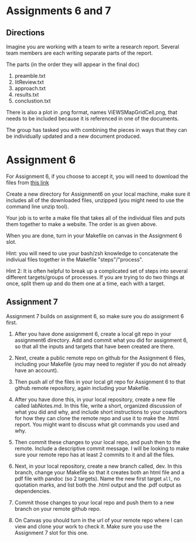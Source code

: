 # Assignments 6 and 7

## Directions
Imagine you are working with a team to write a research report. Several team members are each writing separate parts of the report. 

The parts (in the order they will appear in the final doc)

1. preamble.txt
2. litReview.txt
3. approach.txt
4. results.txt
5. conclustion.txt

There is also a plot in .png format, names ViEWSMapGridCell.png,  that needs to be included because it is referenced in one of the documents.

The group has tasked you with combining the pieces in ways that they can be individually updated and a new document produced. 

# Assignment 6

For Assignment 6, if you choose to accept it, you will need to download the files from [this link](https://github.com/colaresi/ScientificComputationAssignment67/archive/master.zip)

Create a new directory for Assignment6 on your local machine, make sure it includes all of the downloaded files, unzipped (you might need to use the command line unzip tool). 

Your job is to write a make file that takes all of the individual files and puts them together to make a website. The order is as given above. 

When you are done, turn in your Makefile on canvas in the Assignment 6 slot.

Hint: you will need to use your bash/zsh knowledge to concatenate the indiviual files together in the Makefile "steps"/"process". 

Hint 2: It is often helpful to break up a complicated set of steps into several different targets/groups of processes. If you are trying to do two things at once, split them up and do them one at a time, each with a target.

## Assignment 7

Assignment 7 builds on assignment 6, so make sure you do assignment 6 first.

1. After you have done assignment 6, create a local git repo in your assignment6 directory. Add and commit what you did for assignment 6, so that all the inputs and targets that have been created are there. 

2. Next, create a public remote repo on github for the Assignment 6 files, including your Makefile (you may need to register if you do not already have an account). 

3. Then push all of the files in your local git repo for Assignment 6 to that github remote repository, again including your Makefile. 

4. After you have done this, in your local repository, create a new file called labNotes.md.
In this file, write a short, organized discussion of what you did and why, and include short instructions to your coauthors for how they can clone the remote repo and use it to make the .html report.
You might want to discuss what git commands you used and why. 

5. Then commit these changes to your local repo, and push then to the remote.
Include a descriptive commit message. 
I will be looking to make sure your remote repo has at least 2 commits to it and all the files. 

6. Next, in your local repository, create a new branch called, dev.
In this branch, change your Makefile so that it creates both an html file and a pdf file with pandoc (so 2 targets).
Name the new first target `all`, no quotation marks, and list both the .html output and the .pdf output as dependencies. 

7. Commit those changes to your local repo and push them to a new branch on your remote github repo. 
8. On Canvas you should turn in the url of your remote repo where I can view and clone your work to check it. Make sure you use the Assignment 7 slot for this one. 
